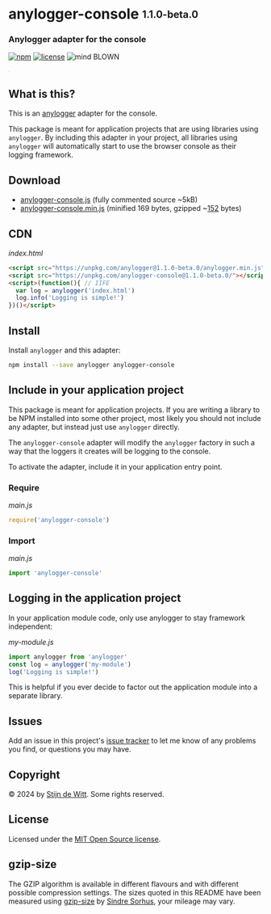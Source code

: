 # anylogger-console <sub><sup>1.1.0-beta.0</sup></sub>
### Anylogger adapter for the console

[![npm](https://img.shields.io/npm/v/anylogger-console.svg)](https://npmjs.com/package/anylogger-console)
[![license](https://img.shields.io/npm/l/anylogger-console.svg)](https://opensource.org/licenses/MIT)
![mind BLOWN](https://img.shields.io/badge/mind-BLOWN-ff69b4.svg)

<sup><sub><sup><sub>.</sub></sup></sub></sup>

## What is this?
This is an [anylogger](https://npmjs.com/package/anylogger) adapter for the console.

This package is meant for application projects that are using libraries using
`anylogger`. By including this adapter in your project, all libraries using
`anylogger` will automatically start to use the browser console as their logging framework.

## Download

* [anylogger-console.js](https://unpkg.com/anylogger-console@1.1.0-beta.0/anylogger-console.js)
  (fully commented source ~5kB)
* [anylogger-console.min.js](https://unpkg.com/anylogger-console@1.1.0-beta.0/anylogger-console.min.js)
  (minified 169 bytes, gzipped ~[152](#gzip-size) bytes)


## CDN

*index.html*
```html
<script src="https://unpkg.com/anylogger@1.1.0-beta.0/anylogger.min.js"></script>
<script src="https://unpkg.com/anylogger-console@1.1.0-beta.0/"></script>
<script>(function(){ // IIFE
  var log = anylogger('index.html')
  log.info('Logging is simple!')
})()</script>
```

## Install

Install `anylogger` and this adapter:

```sh
npm install --save anylogger anylogger-console
```

## Include in your application project
This package is meant for application projects. If you are writing a library to
be NPM installed into some other project, most likely you should not include
any adapter, but instead just use `anylogger` directly.

The `anylogger-console` adapter will modify the `anylogger` factory in such a
way that the loggers it creates will be logging to the console.

To activate the adapter, include it in your application entry point.

### Require

*main.js*
```js
require('anylogger-console')
```

### Import

*main.js*
```js
import 'anylogger-console'
```

## Logging in the application project
In your application module code, only use anylogger to stay framework
independent:

*my-module.js*
```js
import anylogger from 'anylogger'
const log = anylogger('my-module')
log('Logging is simple!')
```

This is helpful if you ever decide to factor out the application module into a
separate library.


## Issues

Add an issue in this project's
[issue tracker](https://github.com/download/anylogger-console/issues)
to let me know of any problems you find, or questions you may have.


## Copyright

© 2024 by [Stijn de Witt](https://stijndewitt.com). Some rights reserved.


## License

Licensed under the [MIT Open Source license](https://opensource.org/licenses/MIT).

## gzip-size
The GZIP algorithm is available in different flavours and with different
possible compression settings. The sizes quoted in this README have been
measured using [gzip-size](https://npmjs.com/package/gzip-size)
by [Sindre Sorhus](https://github.com/sindresorhus), your mileage may vary.
